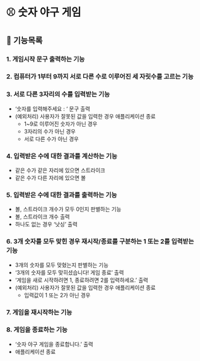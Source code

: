 # ⚾️ 숫자 야구 게임

## 🐾 기능목록

### 1. 게임시작 문구 출력하는 기능
### 2. 컴퓨터가 1부터 9까지 서로 다른 수로 이루어진 세 자릿수를 고르는 기능
### 3. 서로 다른 3자리의 수를 입력받는 기능
- ‘숫자를 입력해주세요 : ‘ 문구 출력
- (예외처리) 사용자가 잘못된 값을 입력한 경우 애플리케이션 종료
    - 1~9로 이루어진 숫자가 아닌 경우
    - 3자리의 수가 아닌 경우
    - 서로 다른 수가 아닌 경우
### 4. 입력받은 수에 대한 결과를 계산하는 기능
- 같은 수가 같은 자리에 있으면 스트라이크
- 같은 수가 다른 자리에 있으면 볼
### 5. 입력받은 수에 대한 결과를 출력하는 기능
- 볼, 스트라이크 개수가 모두 0인지 판별하는 기능
- 볼, 스트라이크 개수 출력
- 하나도 없는 경우 ‘낫싱’ 출력
### 6. 3개 숫자를 모두 맞힌 경우 재시작/종료를 구분하는 1 또는 2를 입력받는 기능
- 3개의 숫자를 모두 맞혔는지 판별하는 기능
- ‘3개의 숫자를 모두 맞히셨습니다! 게임 종료’ 출력
- ‘게임을 새로 시작하려면 1, 종료하려면 2를 입력하세요.’ 출력
- (예외처리) 사용자가 잘못된 값을 입력한 경우 애플리케이션 종료
    - 입력값이 1 또는 2가 아닌 경우
### 7. 게임을 재시작하는 기능
### 8. 게임을 종료하는 기능
- ‘숫자 야구 게임을 종료합니다.’ 출력
- 애플리케이션 종료
